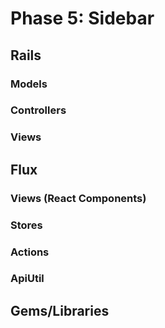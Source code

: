 # Phase 5: Sidebar

## Rails
### Models


### Controllers


### Views


## Flux
### Views (React Components)

### Stores

### Actions

### ApiUtil

## Gems/Libraries
